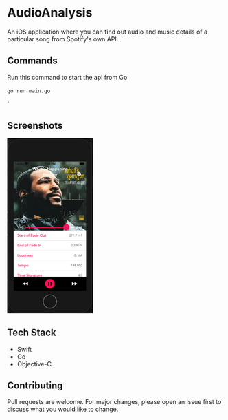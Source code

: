 # AudioAnalysis

An iOS application where you can find out audio and music details of a particular song from Spotify's own API.

## Commands

Run this command to start the api from Go

```bash
go run main.go
```
`

## Screenshots
<img src="screenshots/demo.png" alt="drawing" width="200"/> &nbsp;



## Tech Stack
* Swift
* Go
* Objective-C


## Contributing
Pull requests are welcome. For major changes, please open an issue first to discuss what you would like to change.
